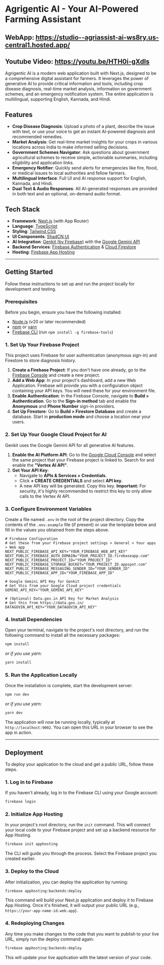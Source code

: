 # Agrigentic AI - Your AI-Powered Farming Assistant

## WebApp: https://studio--agriassist-ai-ws8ry.us-central1.hosted.app/
## Youtube Video: https://youtu.be/HTH0i-gXdIs

Agrigentic AI is a modern web application built with Next.js, designed to be a comprehensive digital assistant for farmers. It leverages the power of generative AI to provide critical information and tools, including crop disease diagnosis, real-time market analysis, information on government schemes, and an emergency notification system. The entire application is multilingual, supporting English, Kannada, and Hindi.

## Features

- **Crop Disease Diagnosis**: Upload a photo of a plant, describe the issue with text, or use your voice to get an instant AI-powered diagnosis and recommended remedies.
- **Market Analysis**: Get real-time market insights for your crops in various locations across India to make informed selling decisions.
- **Government Schemes Navigator**: Ask questions about government agricultural schemes to receive simple, actionable summaries, including eligibility and application links.
- **Emergency Notifier**: Quickly send alerts for emergencies like fire, flood, or medical issues to local authorities and fellow farmers.
- **Multilingual Interface**: Full UI and AI response support for English, Kannada, and Hindi.
- **Dual Text & Audio Responses**: All AI-generated responses are provided in both text and an optional, on-demand audio format.

## Tech Stack

- **Framework**: [Next.js](https://nextjs.org/) (with App Router)
- **Language**: [TypeScript](https://www.typescriptlang.org/)
- **Styling**: [Tailwind CSS](https://tailwindcss.com/)
- **UI Components**: [ShadCN UI](https://ui.shadcn.com/)
- **AI Integration**: [Genkit (by Firebase)](https://firebase.google.com/docs/genkit) with the [Google Gemini API](https://ai.google.dev/docs/gemini_api_overview)
- **Backend Services**: [Firebase Authentication](https://firebase.google.com/docs/auth) & [Cloud Firestore](https://firebase.google.com/docs/firestore)
- **Hosting**: [Firebase App Hosting](https://firebase.google.com/docs/app-hosting)

---

## Getting Started

Follow these instructions to set up and run the project locally for development and testing.

### Prerequisites

Before you begin, ensure you have the following installed:
- [Node.js](https://nodejs.org/en) (v20 or later recommended)
- [npm](https://www.npmjs.com/get-npm) or [yarn](https://yarnpkg.com/getting-started/install)
- [Firebase CLI](https://firebase.google.com/docs/cli) (run `npm install -g firebase-tools`)

### 1. Set Up Your Firebase Project

This project uses Firebase for user authentication (anonymous sign-in) and Firestore to store diagnosis history.

1.  **Create a Firebase Project**: If you don't have one already, go to the [Firebase Console](https://console.firebase.google.com/) and create a new project.
2.  **Add a Web App**: In your project's dashboard, add a new Web Application. Firebase will provide you with a configuration object containing your API keys. You will need these for your environment file.
3.  **Enable Authentication**: In the Firebase Console, navigate to **Build > Authentication**. Go to the **Sign-in method** tab and enable the **Anonymous** and **Phone Number** sign-in providers.
4.  **Set Up Firestore**: Go to **Build > Firestore Database** and create a database. Start in **production mode** and choose a location near your users.

### 2. Set Up Your Google Cloud Project for AI

Genkit uses the Google Gemini API for all generative AI features.

1.  **Enable the AI Platform API**: Go to the [Google Cloud Console](https://console.cloud.google.com/) and select the same project that your Firebase project is linked to. Search for and enable the **"Vertex AI API"**.
2.  **Get Your API Key**:
    - Navigate to **APIs & Services > Credentials**.
    - Click **+ CREATE CREDENTIALS** and select **API key**.
    - A new API key will be generated. Copy this key. **Important:** For security, it's highly recommended to restrict this key to only allow calls to the Vertex AI API.

### 3. Configure Environment Variables

Create a file named `.env` in the root of the project directory. Copy the contents of the `.env.example` file (if present) or use the template below and fill in the values you obtained from the steps above.

```env
# Firebase Configuration
# Get these from your Firebase project settings > General > Your apps > Web app
NEXT_PUBLIC_FIREBASE_API_KEY="YOUR_FIREBASE_WEB_API_KEY"
NEXT_PUBLIC_FIREBASE_AUTH_DOMAIN="YOUR_PROJECT_ID.firebaseapp.com"
NEXT_PUBLIC_FIREBASE_PROJECT_ID="YOUR_PROJECT_ID"
NEXT_PUBLIC_FIREBASE_STORAGE_BUCKET="YOUR_PROJECT_ID.appspot.com"
NEXT_PUBLIC_FIREBASE_MESSAGING_SENDER_ID="YOUR_SENDER_ID"
NEXT_PUBLIC_FIREBASE_APP_ID="YOUR_FIREBASE_APP_ID"

# Google Gemini API Key for Genkit
# Get this from your Google Cloud project credentials
GEMINI_API_KEY="YOUR_GEMINI_API_KEY"

# (Optional) Data.gov.in API Key for Market Analysis
# Get this from https://data.gov.in/
DATAGOVIN_API_KEY="YOUR_DATAGOVIN_API_KEY"
```

### 4. Install Dependencies

Open your terminal, navigate to the project's root directory, and run the following command to install all the necessary packages:

```bash
npm install
```
_or if you use yarn:_
```bash
yarn install
```

### 5. Run the Application Locally

Once the installation is complete, start the development server:

```bash
npm run dev
```
_or if you use yarn:_
```bash
yarn dev
```

The application will now be running locally, typically at `http://localhost:9002`. You can open this URL in your browser to see the app in action.

---

## Deployment

To deploy your application to the cloud and get a public URL, follow these steps.

### 1. Log in to Firebase

If you haven't already, log in to the Firebase CLI using your Google account:
```bash
firebase login
```

### 2. Initialize App Hosting

In your project's root directory, run the `init` command. This will connect your local code to your Firebase project and set up a backend resource for App Hosting.
```bash
firebase init apphosting
```
The CLI will guide you through the process. Select the Firebase project you created earlier.

### 3. Deploy to the Cloud

After initialization, you can deploy the application by running:
```bash
firebase apphosting:backends:deploy
```
This command will build your Next.js application and deploy it to Firebase App Hosting. Once it's finished, it will output your public URL (e.g., `https://your-app-name-id.web.app`).

### 4. Redeploying Changes

Any time you make changes to the code that you want to publish to your live URL, simply run the deploy command again:
```bash
firebase apphosting:backends:deploy
```
This will update your live application with the latest version of your code.
```
